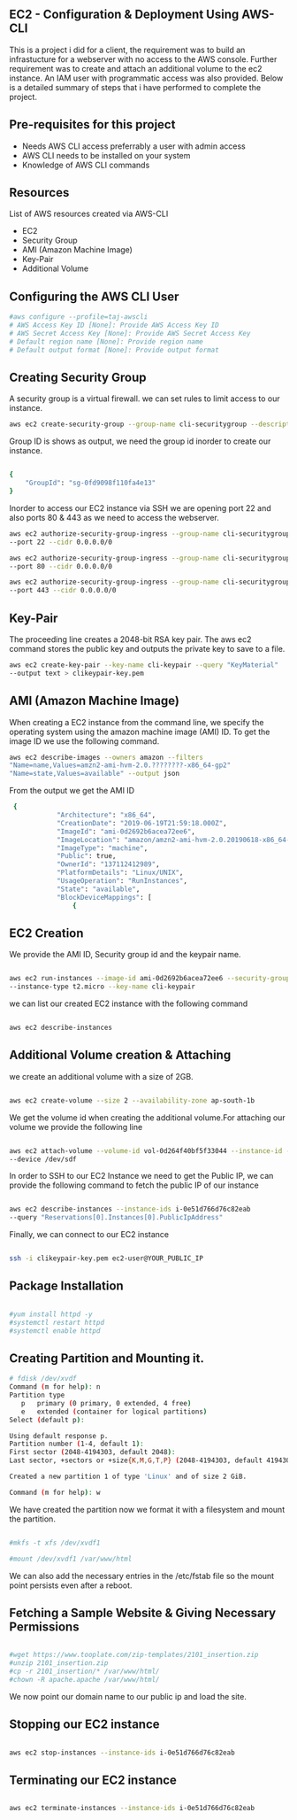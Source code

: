 ## EC2 - Configuration & Deployment Using AWS-CLI

This is a project i did for a client, the requirement was to build an infrastucture for a webserver with no access to the AWS console. 
Further requirement was to create and attach an additional volume to the ec2 instance. An IAM user with programmatic access was also provided.
Below is a detailed summary of  steps that i have performed to complete the project.


## Pre-requisites for this project

- Needs AWS CLI access preferrably a user with admin access
- AWS CLI needs to be installed on your system
- Knowledge of AWS CLI commands

## Resources

List of AWS resources created via AWS-CLI

- EC2
- Security Group
- AMI (Amazon Machine Image)
- Key-Pair
- Additional Volume

## Configuring the AWS CLI User

```sh
#aws configure --profile=taj-awscli
# AWS Access Key ID [None]: Provide AWS Access Key ID
# AWS Secret Access Key [None]: Provide AWS Secret Access Key
# Default region name [None]: Provide region name
# Default output format [None]: Provide output format
```

## Creating Security Group

 A security group is a virtual firewall. we can set rules to limit access to our instance.
 
```sh
aws ec2 create-security-group --group-name cli-securitygroup --description "22,80,443-Open"
```

Group ID is shows as output, we need the group id inorder to create our instance.

```sh

{
    "GroupId": "sg-0fd9098f110fa4e13"
}

```
Inorder to access our EC2 instance via SSH we are opening port 22 and also ports 80 & 443 as we need to access the webserver.

```sh
aws ec2 authorize-security-group-ingress --group-name cli-securitygroup --protocol tcp 
--port 22 --cidr 0.0.0.0/0
```

```sh
aws ec2 authorize-security-group-ingress --group-name cli-securitygroup --protocol tcp 
--port 80 --cidr 0.0.0.0/0
```

```sh
aws ec2 authorize-security-group-ingress --group-name cli-securitygroup --protocol tcp 
--port 443 --cidr 0.0.0.0/0
```

## Key-Pair

The proceeding line creates a 2048-bit RSA key pair. The aws ec2 command stores the public key and outputs the private key to save to a file.

```sh
aws ec2 create-key-pair --key-name cli-keypair --query "KeyMaterial" 
--output text > clikeypair-key.pem
```

## AMI (Amazon Machine Image)

When creating a EC2 instance from the command line, we specify the operating system using the amazon machine image (AMI) ID. To get the image ID we use the following command.

```sh
aws ec2 describe-images --owners amazon --filters 
"Name=name,Values=amzn2-ami-hvm-2.0.????????-x86_64-gp2" 
"Name=state,Values=available" --output json

```

From the output we get the AMI ID
```sh
 {
            "Architecture": "x86_64",
            "CreationDate": "2019-06-19T21:59:18.000Z",
            "ImageId": "ami-0d2692b6acea72ee6",
            "ImageLocation": "amazon/amzn2-ami-hvm-2.0.20190618-x86_64-gp2",
            "ImageType": "machine",
            "Public": true,
            "OwnerId": "137112412989",
            "PlatformDetails": "Linux/UNIX",
            "UsageOperation": "RunInstances",
            "State": "available",
            "BlockDeviceMappings": [
                {
```

## EC2 Creation

We provide the AMI ID, Security group id and the keypair name.
```sh

aws ec2 run-instances --image-id ami-0d2692b6acea72ee6 --security-group-ids sg-0fd9098f110fa4e13 
--instance-type t2.micro --key-name cli-keypair

```

we can list our created EC2 instance with the following command
```sh

aws ec2 describe-instances

```

## Additional Volume creation & Attaching

we create an additional volume with a size of 2GB.
```sh

aws ec2 create-volume --size 2 --availability-zone ap-south-1b

```

We get the volume id when creating the additional volume.For attaching our volume we provide the following line
```sh

aws ec2 attach-volume --volume-id vol-0d264f40bf5f33044 --instance-id -0e51d766d76c82eab 
--device /dev/sdf

```

In order to SSH to our EC2 Instance we need to get the Public IP, we can provide the following command to fetch the public IP of our instance

```sh

aws ec2 describe-instances --instance-ids i-0e51d766d76c82eab 
--query "Reservations[0].Instances[0].PublicIpAddress"

```

Finally, we can connect to our EC2 instance
```sh

ssh -i clikeypair-key.pem ec2-user@YOUR_PUBLIC_IP

```
## Package Installation

```sh

#yum install httpd -y
#systemctl restart httpd
#systemctl enable httpd

```

## Creating Partition and Mounting it.

```sh
# fdisk /dev/xvdf
Command (m for help): n
Partition type
   p   primary (0 primary, 0 extended, 4 free)
   e   extended (container for logical partitions)
Select (default p):

Using default response p.
Partition number (1-4, default 1):
First sector (2048-4194303, default 2048):
Last sector, +sectors or +size{K,M,G,T,P} (2048-4194303, default 4194303):

Created a new partition 1 of type 'Linux' and of size 2 GiB.

Command (m for help): w
```

We have created the partition now we format it with a filesystem and mount the partition.

```sh

#mkfs -t xfs /dev/xvdf1

#mount /dev/xvdf1 /var/www/html

```
We can also add the necessary entries in the /etc/fstab file so the mount point persists even after a reboot.

## Fetching a Sample Website & Giving Necessary Permissions

```sh

#wget https://www.tooplate.com/zip-templates/2101_insertion.zip
#unzip 2101_insertion.zip
#cp -r 2101_insertion/* /var/www/html/
#chown -R apache.apache /var/www/html/

```

We now point our domain name to our public ip and load the site.

## Stopping our EC2 instance

```sh

aws ec2 stop-instances --instance-ids i-0e51d766d76c82eab

```
## Terminating our EC2 instance

```sh

aws ec2 terminate-instances --instance-ids i-0e51d766d76c82eab

```
